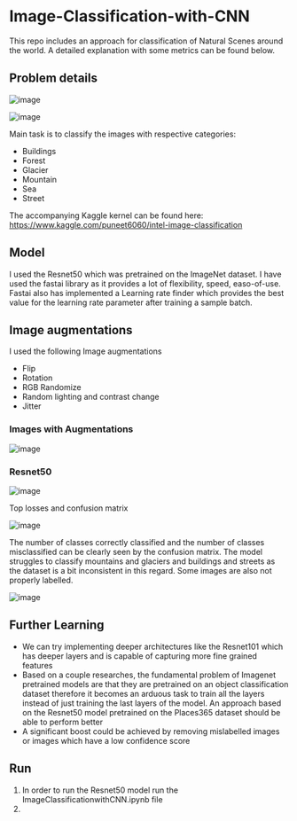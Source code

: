 # Image-Classification-with-CNN

This repo includes an approach for classification of Natural Scenes around the world. A detailed explanation with some metrics can be found below. 

## Problem details


![image](https://user-images.githubusercontent.com/68281371/142773289-307c598e-e25f-4da6-b46b-fd16011ee01e.png)

![image](https://user-images.githubusercontent.com/68281371/142773624-1bab963b-d00d-4024-a51e-4147d9e326ed.png)

Main task is to classify the images with respective categories:

- Buildings
- Forest 
- Glacier
- Mountain 
- Sea
- Street

The accompanying Kaggle kernel can be found here: https://www.kaggle.com/puneet6060/intel-image-classification

## Model 

I used the Resnet50 which was pretrained on the ImageNet dataset. I have used the fastai library as it provides a lot of flexibility, speed, easo-of-use. Fastai also has implemented a Learning rate finder which provides the best value for the learning rate parameter after training a sample batch. 

## Image augmentations 

I used the following Image augmentations

- Flip 
- Rotation 
- RGB Randomize
- Random lighting and contrast change
- Jitter

### Images with Augmentations
![image](https://user-images.githubusercontent.com/68281371/142777425-a76f9aaf-6a62-4865-9397-901515d2ebe9.png)

### Resnet50 
![image](https://user-images.githubusercontent.com/68281371/142839898-6b53404a-062a-468b-8138-af96381ea765.png)

Top losses and confusion matrix 

![image](https://user-images.githubusercontent.com/68281371/142841337-428cd45e-e9f7-4e74-a1e8-296ac04a46b0.png)

The number of classes correctly classified and the number of classes misclassified can be clearly seen by the confusion matrix. The model struggles to classify mountains and glaciers and buildings and streets as the dataset is a bit inconsistent in this regard. Some images are also not properly labelled. 

![image](https://user-images.githubusercontent.com/68281371/142841625-43e350d9-c2be-47f0-8713-657e4621e06f.png)

## Further Learning
- We can try implementing deeper architectures like the Resnet101 which has deeper layers and is capable of capturing more fine grained features
- Based on a couple researches, the fundamental problem of Imagenet pretrained models are that they are pretrained on an object classification dataset therefore it becomes an arduous task to train all the layers instead of just training the last layers of the model. An approach based on the Resnet50 model pretrained on the Places365 dataset should be able to perform better
- A significant boost could be achieved by removing mislabelled images or images which have a low confidence score

## Run 

1. In order to run the Resnet50 model run the ImageClassificationwithCNN.ipynb file
2. 






